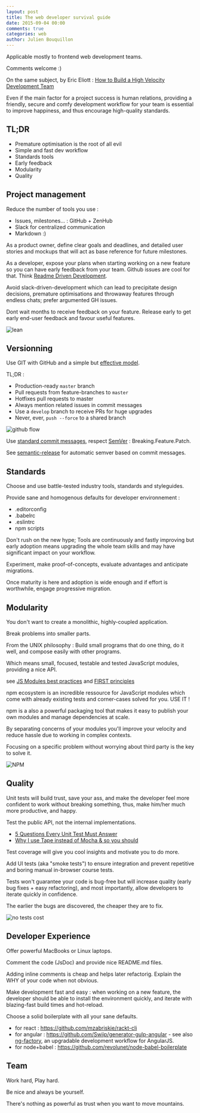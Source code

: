 ```yaml
---
layout: post
title: The web developer survival guide
date: 2015-09-04 00:00
comments: true
categories: web
author: Julien Bouquillon
---
```


Applicable mostly to frontend web development teams.

Comments welcome :)

On the same subject, by Eric Eliott : [How to Build a High Velocity Development Team](https://medium.com/javascript-scene/how-to-build-a-high-velocity-development-team-4b2360d34021)

Even if the main factor for a project success is human relations, providing a friendly, secure and comfy development workflow for your team is essential to improve happiness, and thus encourage high-quality standards.

## TL;DR

 - Premature optimisation is the root of all evil
 - Simple and fast dev workflow
 - Standards tools
 - Early feedback
 - Modularity
 - Quality

## Project management

Reduce the number of tools you use :

 - Issues, milestones... : GitHub + ZenHub
 - Slack for centralized communication
 - Markdown :)

As a product owner, define clear goals and deadlines, and detailed user stories and mockups that will act as base reference for future milestones.

As a developer, expose your plans when starting working on a new feature so you can have early feedback from your team. Github issues are cool for that. Think [Readme Driven Development](http://tom.preston-werner.com/2010/08/23/readme-driven-development.html).

Avoid slack-driven-development which can lead to precipitate design decisions, premature optimisations and throwaway features through endless chats; prefer argumented GH issues.

Dont wait months to receive feedback on your feature. Release early to get early end-user feedback and favour useful features.

![lean](http://2.bp.blogspot.com/-Yjx5G4Nihko/VWYhDiery2I/AAAAAAAACOY/49BYuU3SJ7s/s1600/Spotify.png)


## Versionning

Use GIT with GitHub and a simple but [effective model](https://gist.github.com/jbenet/ee6c9ac48068889b0912).

TL;DR :

 - Production-ready `master` branch
 - Pull requests from feature-branches to `master`
 - Hotfixes pull requests to master
 - Always mention related issues in commit messages
 - Use a `develop` branch to receive PRs for huge upgrades
 - Never, ever, `push --force` to a shared branch

![github flow](http://nicoespeon.com/assets/img/git/github-flow-branching-model.jpg)

Use [standard commit messages](https://gist.github.com/stephenparish/9941e89d80e2bc58a153), respect [SemVer](http://semver.org/) :  Breaking.Feature.Patch.

See [semantic-release](https://github.com/semantic-release/semantic-release) for automatic semver based on commit messages.


## Standards

Choose and use battle-tested industry tools, standards and styleguides.


Provide sane and homogenous defaults for developer environnement :

 - .editorconfig
 - .babelrc
 - .eslintrc
 - npm scripts

Don't rush on the new hype; Tools are continuously and fastly improving but early adoption means upgrading the whole team skills and may have significant impact on your workflow.

Experiment, make proof-of-concepts, evaluate advantages and anticipate migrations.

Once maturity is here and adoption is wide enough and if effort is worthwhile, engage progressive migration.

## Modularity

You don't want to create a monolithic, highly-coupled application.

Break problems into smaller parts.

From the UNIX philosophy : Build small programs that do one thing, do it well, and compose easily with other programs.

Which means small, focused, testable and tested JavaScript modules, providing a nice API.

see [JS Modules best practices](https://github.com/mattdesl/module-best-practices) and [FIRST principles](http://addyosmani.com/first/)

npm ecosystem is an incredible ressource for JavaScript modules which  come with already existing tests and corner-cases solved for you. USE IT !

npm is a also a powerful packaging tool that makes it easy to publish your own modules and manage dependencies at scale.

By separating concerns of your modules you'll improve your velocity and reduce hassle due to working in complex contexts.

Focusing on a specific problem without worrying about third party is the key to solve it.

![NPM](https://openmerchantaccount.com/img/lego-adjusted.jpg)

## Quality

Unit tests will build trust, save your ass, and make the developer feel more confident to work without breaking something, thus, make him/her much more productive, and happy.

Test the public API, not the internal implementations.

 - [5 Questions Every Unit Test Must Answer](https://medium.com/javascript-scene/what-every-unit-test-needs-f6cd34d9836d)
 - [Why I use Tape instead of Mocha & so you should](https://medium.com/javascript-scene/why-i-use-tape-instead-of-mocha-so-should-you-6aa105d8eaf4)

Test coverage will give you cool insights and motivate you to do more.

Add UI tests (aka "smoke tests") to ensure integration and prevent repetitive and boring manual in-browser course tests.

Tests won't guarantee your code is bug-free but will increase quality (early bug fixes + easy refactoring), and most importantly, allow developers to iterate quickly in confidence.

The earlier the bugs are discovered, the cheaper they are to fix.

![no tests cost](http://sqa.fyicenter.com/FAQ/Why-Bugs-in-Software/BugsAnalizing.JPG)

## Developer Experience

Offer powerful MacBooks or Linux laptops.

Comment the code (JsDoc) and provide nice README.md files.

Adding inline comments is cheap and helps later refactorig. Explain the WHY of your code when not obvious.

Make development fast and easy : when working on a new feature, the developer should be able to install the environment quickly, and iterate with blazing-fast build times and hot-reload.

Choose a solid boilerplate with all your sane defaults.

 - for react : https://github.com/mzabriskie/rackt-cli
 - for angular : https://github.com/Swiip/generator-gulp-angular - see also [ng-factory](https://github.com/ng-tools/ng-factory), an upgradable development workflow for AngularJS.
 - for node+babel : https://github.com/revolunet/node-babel-boilerplate

## Team

Work hard, Play hard.

Be nice and always be yourself.

There's nothing as powerful as trust when you want to move mountains.
